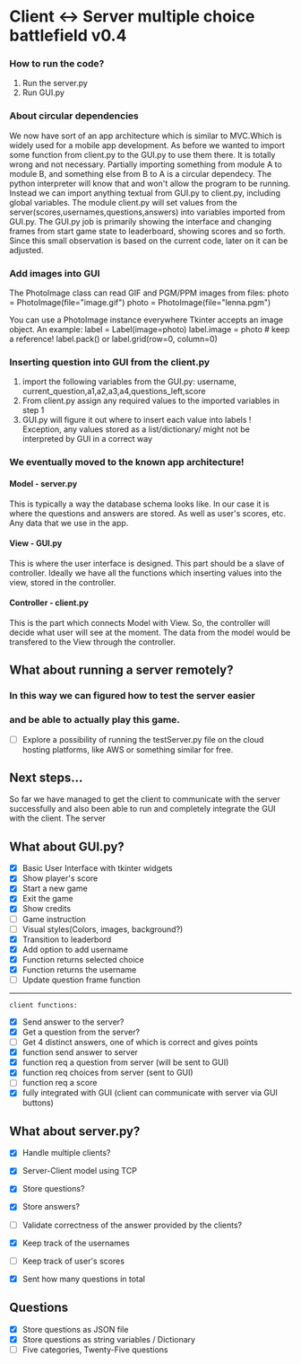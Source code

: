 # Client <-> Server multiple choice battlefield v0.4

### How to run the code?
1. Run the server.py
2. Run GUI.py

### About circular dependencies
We now have sort of an app architecture which is similar to MVC.Which is widely used for a mobile app development.
As before we wanted to import some function from client.py to the GUI.py to use them there. It is totally wrong and not necessary. Partially importing something from module A to module B, and something else from B to A is a circular dependecy. The python interpreter will know that and won't allow the program to be running. Instead we can import anything textual from GUI.py to client.py, including global variables. The module client.py will set values from the server(scores,usernames,questions,answers) into variables imported from GUI.py. The GUI.py job is primarily showing the interface and changing frames from start game state to leaderboard, showing scores and so forth. Since this small observation is based on the current code, later on it can be adjusted.

### Add images into GUI
The PhotoImage class can read GIF and PGM/PPM images from files:
photo = PhotoImage(file="image.gif")
photo = PhotoImage(file="lenna.pgm")

You can use a PhotoImage instance everywhere Tkinter accepts an image object. An example:
label = Label(image=photo)
label.image = photo # keep a reference!
label.pack()  or label.grid(row=0, column=0)

### Inserting question into GUI from the client.py
1. import the following variables from the GUI.py:
  username, current_question,a1,a2,a3,a4,questions_left,score
2. From client.py assign any required values to the imported variables in step 1
3. GUI.py will figure it out where to insert each value into labels
! Exception, any values stored as a list/dictionary/ might not be interpreted by GUI in a correct way

### We eventually moved to the known app architecture!
#### Model - server.py
This is typically a way the database schema looks like. In our case it is where the questions and answers are stored. As well as 
user's scores, etc. Any data that we use in the app.
#### View - GUI.py
This is where the user interface is designed. This part should be a slave of controller. Ideally we have all the functions which inserting values into the view, stored in the controller.
#### Controller - client.py
This is the part which connects Model with View. So, the controller will decide what user will see at the moment. The data from the model would be transfered to the View through the controller.


## What about running a server remotely?
### In this way we can figured how to test the server easier
### and be able to actually play this game.
- [ ] Explore a possibility of running the testServer.py file on the 
cloud hosting platforms, like AWS or something similar for free.

## Next steps...
So far we have managed to get the client to communicate with the server successfully and also been able to run and completely integrate the GUI with the client. The server

## What about GUI.py?
- [x] Basic User Interface with tkinter widgets
- [x] Show player's score
- [x] Start a new game
- [x] Exit the game
- [x] Show credits
- [ ] Game instruction 
- [ ] Visual styles(Colors, images, background?)
- [x] Transition to leaderbord
- [x] Add option to add username
- [x] Function returns selected choice
- [x] Function returns the username
- [ ] Update question frame function
---
    client functions:
- [x] Send answer to the server?
- [x] Get a question from the server?
- [ ] Get 4 distinct answers, one of which is correct and gives points
- [x] function send answer to server
- [x] function req a question from server (will be sent to GUI)
- [x] function req choices from server (sent to GUI)
- [ ] function req a score
- [x] fully integrated with GUI (client can communicate with server via GUI buttons)

## What about server.py?
- [x] Handle multiple clients?
- [x] Server-Client model using TCP
- [x] Store questions?
- [x] Store answers?
- [ ] Validate correctness of the answer provided by the clients?
- [x] Keep track of the usernames
- [ ] Keep track of user's scores
- [x] Sent how many questions in total




## Questions
- [x] Store questions as JSON file
- [x] Store questions as string variables / Dictionary
- [ ] Five categories, Twenty-Five questions
